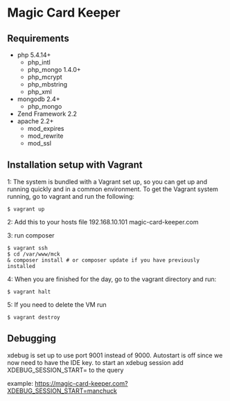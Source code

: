 Magic Card Keeper
=================


Requirements
------------

* php 5.4.14+
  * php_intl
  * php_mongo 1.4.0+
  * php_mcrypt
  * php_mbstring
  * php_xml
* mongodb 2.4+
  * php_mongo
* Zend Framework 2.2
* apache 2.2+
  * mod_expires
  * mod_rewrite
  * mod_ssl

Installation setup with Vagrant
-------------------------------

1: The system is bundled with a Vagrant set up, so you can get up and running quickly and in a common environment. To get the Vagrant system running, go to vagrant and run the following:

```shell
$ vagrant up
```

2: Add this to your hosts file
192.168.10.101  magic-card-keeper.com

3: run composer

```shell
$ vagrant ssh
$ cd /var/www/mck
& composer install # or composer update if you have previously installed
```

4: When you are finished for the day, go to the vagrant directory and run:

```shell
$ vagrant halt
```

5: If you need to delete the VM run

```shell
$ vagrant destroy
```

Debugging
---------

xdebug is set up to use port 9001 instead of 9000.  Autostart is off since we now need to have the IDE key.
to start an xdebug session add XDEBUG_SESSION_START=<name of ide key> to the query

example: https://magic-card-keeper.com?XDEBUG_SESSION_START=manchuck

